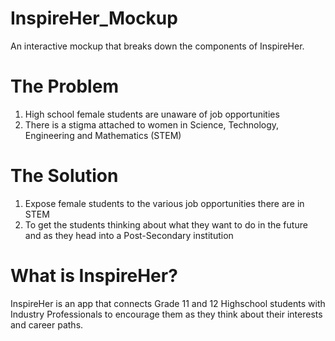 # InspireHer_Mockup
An interactive mockup that breaks down the components of InspireHer. 

# The Problem
1. High school female students are unaware of job opportunities 
2. There is a stigma attached to women in Science, Technology, Engineering and Mathematics (STEM)

# The Solution
1. Expose female students to the various job opportunities there are in STEM
2. To get the students thinking about what they want to do in the future and as they head into a Post-Secondary institution  

# What is InspireHer?
InspireHer is an app that connects Grade 11 and 12 Highschool students with Industry Professionals to encourage them as they think about their interests and career paths. 
